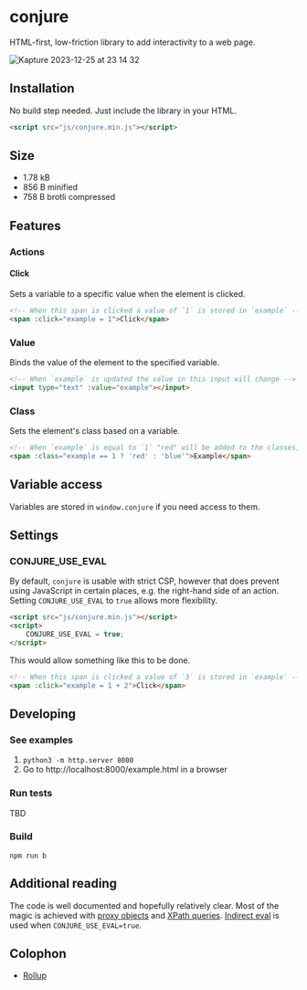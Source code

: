 # conjure

HTML-first, low-friction library to add interactivity to a web page.

![Kapture 2023-12-25 at 23 14 32](https://github.com/adamghill/conjure/assets/317045/eb8e3474-e5a0-47f4-99bd-002353ac18ca)

## Installation

No build step needed. Just include the library in your HTML.

```html
<script src="js/conjure.min.js"></script>
```

## Size

- 1.78 kB
- 856 B minified
- 758 B brotli compressed

## Features

### Actions

#### Click

Sets a variable to a specific value when the element is clicked.

```html
<!-- When this span is clicked a value of `1` is stored in `example` -->
<span :click="example = 1">Click</span>
```

### Value

Binds the value of the element to the specified variable.

```html
<!-- When `example` is updated the value in this input will change -->
<input type="text" :value="example"></input>
```

### Class

Sets the element's class based on a variable.

```html
<!-- When `example` is equal to `1` "red" will be added to the classes, otherwise "blue" will be added to the classes -->
<span :class="example == 1 ? 'red' : 'blue'">Example</span>
```

## Variable access

Variables are stored in `window.conjure` if you need access to them.

## Settings

### CONJURE_USE_EVAL

By default, `conjure` is usable with strict CSP, however that does prevent using JavaScript in certain places, e.g. the right-hand side of an action. Setting `CONJURE_USE_EVAL` to `true` allows more flexibility.

```html
<script src="js/conjure.min.js"></script>
<script>
    CONJURE_USE_EVAL = true;
</script>
```

This would allow something like this to be done.

```html
<!-- When this span is clicked a value of `3` is stored in `example` -->
<span :click="example = 1 + 2">Click</span>
```

## Developing

### See examples

1. `python3 -m http.server 8000`
2. Go to http://localhost:8000/example.html in a browser

### Run tests

TBD

### Build

`npm run b`

## Additional reading

The code is well documented and hopefully relatively clear. Most of the magic is achieved with [proxy objects](https://developer.mozilla.org/en-US/docs/Web/JavaScript/Reference/Global_Objects/Proxy) and [XPath queries](https://denizaksimsek.com/2023/xpath/). [Indirect eval](https://developer.mozilla.org/en-US/docs/Web/JavaScript/Reference/Global_Objects/eval#using_indirect_eval) is used when `CONJURE_USE_EVAL=true`.

## Colophon

- [Rollup](https://rollupjs.org)
